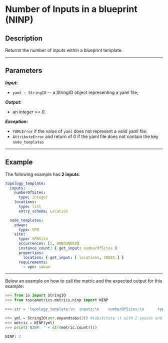 # Number of Inputs in a blueprint (NINP)

## Description

Returns the number of inputs within a blueprint template. 

---

## Parameters

**_Input_:**

* ```yaml : StringIO``` -- a StringIO object representing a yaml file;

**_Output_:** 

* an _integer >= 0_.

**_Exception_:**

* ```YAMLError``` if the value of ```yaml``` does not represent a valid yaml file. 
* ```AttributeError``` and return of 0 if the yaml file does not contain the key ```node_templates```

---

## Example
The following example has **2 inputs**.

``` yaml
topology_template:
  inputs:
    numberOfSites:
      type: integer
    locations:
      type: list
      entry_schema: Location

  node_templates:
    sdwan:
      type: VPN
    site:
      type: VPNSite
      occurrences: [1, UNBOUNDED]
      instance_count: { get_input: numberOfSites }
      properties:
        location: { get_input: [ locations, INDEX ] }
      requirements:
        - vpn: sdwan
```

---

Below an example on how to call the metric and the expected output for this example:

```python
>>> from io import StringIO
>>> from toscametrics.metrics.ninp import NINP

>>> str = 'topology_template:\n  inputs:\n    numberOfSites:\n      type: integer\n    locations:\n      type: list\n      entry_schema: Location\n\n  node_templates:\n    sdwan:\n      type: VPN\n    site:\n      type: VPNSite\n      occurrences: [1, UNBOUNDED]\n      instance_count: { get_input: numberOfSites }\n      properties:\n        location: { get_input: [ locations, INDEX ] }\n      requirements:\n        - vpn: sdwan\n' #part of ninp_2_1.yaml

>>> yml = StringIO(str.expandtabs(2)) #substitute \t with 2 spaces and create the StringIO object
>>> metric = NINP(yml)
>>> print('NINP: ' + str(metric.count()))

NINP: 2
```